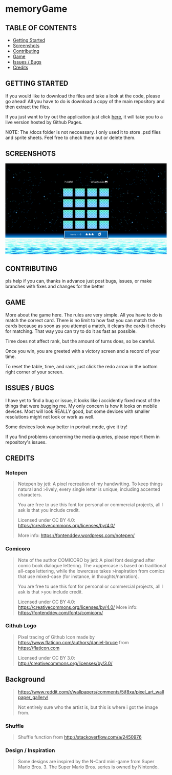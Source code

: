 # memoryGame

## TABLE OF CONTENTS
* [Getting Started](#getting-started)
* [Screenshots](#screenshots)
* [Contributing](#contributing)
* [Game](#game)
* [Issues / Bugs](#issues--bugs)
* [Credits](#credits)

## GETTING STARTED
If you would like to download the files and take a look at the code, please go ahead! All you have to do is download a copy of the main repository and then extract the files.

If you just want to try out the application just click [here](https://kingofcaves.github.io/memoryGame/), it will take you to a live version hosted by Github Pages.

NOTE: The /docs folder is not neccessary. I only used it to store .psd files and sprite sheets. Feel free to check them out or delete them.

## SCREENSHOTS
![picture of the memeory card game](./docs/memory-1.png)

## CONTRIBUTING
pls help
if you can, thanks in advance
just post bugs, issues, or make branches with fixes and changes for the better

## GAME
More about the game here. The rules are very simple. All you have to do is match the correct card. There is no limit to how fast you can match the cards because as soon as you attempt a match, it clears the cards it checks for matching. That way you can try to do it as fast as possible. 

Time does not affect rank, but the amount of turns does, so be careful.

Once you win, you are greeted with a victory screen and a record of your time.

To reset the table, time, and rank, just click the redo arrow in the bottom right corner of your screen.

## ISSUES / BUGS

I have yet to find a bug or issue, it looks like i accidently fixed most of the things that were bugging me. My only concern is how it looks on mobile devices. Most will look REALLY good, but some devices with smaller resolutions might not look or work as well. 

Some devices look way better in portrait mode, give it try!

If you find problems concerning the media queries, please report them in repository's issues.

## CREDITS

### Notepen
>Notepen by jeti: A pixel recreation of my handwriting. To keep things natural and >lively, every single letter is unique, including
>accented characters.
>
>You are free to use this font for personal or commercial projects, all I ask is that you include credit.
>
>Licensed under CC BY 4.0: https://creativecommons.org/licenses/by/4.0/
>
>More info: https://fontenddev.wordpress.com/notepen/

### Comicoro
>Note of the author
>COMICORO by jeti: A pixel font designed after comic book dialogue lettering. The >uppercase is based on traditional all-caps lettering, while the lowercase takes >inspiration from comics that use mixed-case (for instance, in thoughts/narration). 
>
>You are free to use this font for personal or commercial projects, all I ask is that >you include credit.
>
>Licensed under CC BY 4.0: https://creativecommons.org/licenses/by/4.0/
>More info: https://fontenddev.com/fonts/comicoro/

### Github Logo
>Pixel tracing of Github Icon made by https://www.flaticon.com/authors/daniel-bruce from https://flaticon.com
>
>Licensed under CC BY 3.0: http://creativecommons.org/licenses/by/3.0/

## Background
>https://www.reddit.com/r/wallpapers/comments/5jf8xa/pixel_art_wallpaper_gallery/
>
>Not entirely sure who the artist is, but this is where i got the image from.

### Shuffle
>Shuffle function from http://stackoverflow.com/a/2450976

### Design / Inspiration
> Some designs are inspired by the N-Card mini-game from Super Mario Bros. 3. The Super Mario Bros. series is owned by 
> Nintendo.
